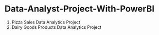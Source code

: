 # Data-Analyst-Project-With-PowerBI

1. Pizza Sales Data Analytics Project
2. Dairy Goods Products Data Analytics Project
